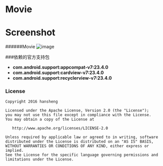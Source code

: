 # Movie# Screenshot######Movie![image]()<br/>###依赖的官方支持包* **com.android.support:appcompat-v7:23.4.0*** **com.android.support:cardview-v7:23.4.0*** **com.android.support:recyclerview-v7:23.4.0**  ### License```Copyright 2016 hanshengLicensed under the Apache License, Version 2.0 (the "License");you may not use this file except in compliance with the License.You may obtain a copy of the License at   http://www.apache.org/licenses/LICENSE-2.0Unless required by applicable law or agreed to in writing, softwaredistributed under the License is distributed on an "AS IS" BASIS,WITHOUT WARRANTIES OR CONDITIONS OF ANY KIND, either express or implied.See the License for the specific language governing permissions andlimitations under the License.```